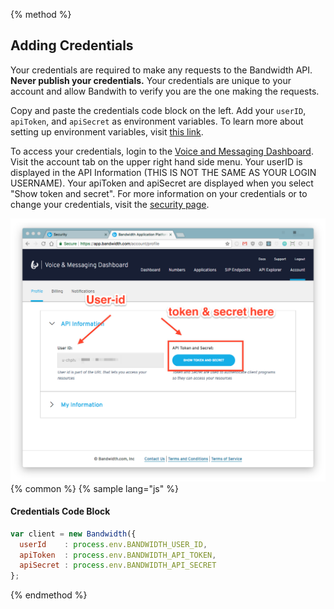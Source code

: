 {% method %}
## Adding Credentials

Your credentials are required to make any requests to the Bandwidth API. **Never publish your credentials.** Your credentials are unique to your account and allow Bandwith to verify you are the one making the requests.

Copy and paste the credentials code block on the left. Add your `userID`, `apiToken`, and `apiSecret` as environment variables. To learn more about setting up environment variables, visit [this link](https://codeburst.io/how-to-easily-set-up-node-environment-variables-in-your-js-application-d06740f9b9bd).

To access your credentials, login to the [Voice and Messaging Dashboard](https://app.bandwidth.com/login). Visit the account tab on the upper right hand side menu. Your userID is displayed in the API Information (THIS IS NOT THE SAME AS YOUR LOGIN USERNAME). Your apiToken and apiSecret are displayed when you select "Show token and secret". For more information on your credentials or to change your credentials, visit the [security page](http://dev.bandwidth.com/security.html).

![Creds](creds.png)
{% common %}
{% sample lang="js" %}
#### Credentials Code Block
```js
var client = new Bandwidth({
  userId    : process.env.BANDWIDTH_USER_ID,
  apiToken  : process.env.BANDWIDTH_API_TOKEN,
  apiSecret : process.env.BANDWIDTH_API_SECRET
};
```

{% endmethod %}